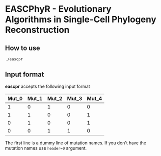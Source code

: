 # EASCPhyR - Evolutionary Algorithms in Single-Cell Phylogeny Reconstruction

## How to use
```bash
./eascpr
```

## Input format
**eascpr** accepts the following input format

| Mut_0 | Mut_1 | Mut_2 | Mut_3 | Mut_4 |
|-------|-------|-------|-------|-------|
| 1     | 0     | 1     | 0     | 0     |
| 1     | 1     | 0     | 0     | 1     |
| 0     | 1     | 0     | 0     | 1     |
| 0     | 0     | 1     | 1     | 0     |

The first line is a dummy line of mutation names. If you don't have the mutation names use `header=0` argument.
